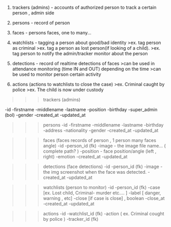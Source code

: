 

<!-- ------ TABLES ------ -->


1.	trackers  (admins) - accounts of authorized person to track a certain person , admin side

2.	persons - record of person 

3.	faces - persons faces, one to many...

4.	watchlists - tagging a person about good/bad identity 
			>ex. tag person as criminal
			>ex. tag a person as lost person(if looking of a child).
			>ex. tag person to notify the admin/tracker monitor about the person

5.	detections - record of realtime detections of faces
			>can be used in attendance monitoring (time IN and OUT) depending on the time
			>can be used to monitor person certain activity






6. actions (actions to watchlists to close the case)
			>ex. Criminal caught by police
			>ex. The child is now under custody


<!----- Table Fields ----->


>>> trackers (admins)

-id
-firstname
-middlename
-lastname
-position
-birthday
-super_admin (bol)
-gender
-created_at
-updated_at


>>> persons
-id
-firstname
-middlename
-lastname
-birthday
-address
-nationality
-gender
-created_at
-updated_at


>>> faces (faces records of person , 1 person many faces angle)
-id
-person_id (fk)
-image - the image file name... ( complete path? )
-position - face position/angle (left , right)
-emotion
-created_at
-updated_at


 >>> detections (face detections)
-id
-person_id (fk)
-image - the img screenshot when the face was detected.
-created_at
-updated_at


>>> watchlists (person to monitor)
-id
-person_id (fk)
-case [ex. Lost child, Criminal- murder etc.... ]
-label  [ danger, warning , etc]
-close [if case is close] , boolean
-close_at
-created_at
-updated_at


>>> actions
-id
-watchlist_id (fk)
-action ( ex. Criminal cought by police )
-tracker_id (fk)